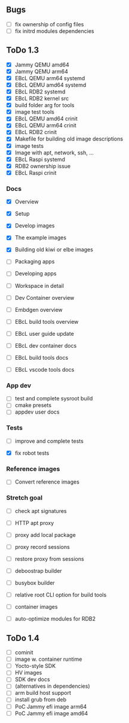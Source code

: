 ## Bugs

- [ ] fix ownership of config files
- [ ] fix initrd modules dependencies

## ToDo 1.3

- [x] Jammy QEMU amd64
- [x] Jammy QEMU arm64
- [x] EBcL QEMU arm64 systemd
- [x] EBcL QEMU amd64 systemd
- [x] EBcL RDB2 systemd
- [x] EBcL RDB2 kernel src
- [x] build folder arg for tools
- [x] image test tools
- [x] EBcL QEMU amd64 crinit
- [x] EBcL QEMU arm64 crinit
- [x] EBcL RDB2 crinit
- [x] Makefile for building old image descriptions
- [x] image tests
- [x] Image with apt, network, ssh, ...
- [x] EBcL Raspi systemd
- [x] RDB2 ownership issue
- [x] EBcL Raspi crinit

### Docs

- [x] Overview
- [x] Setup
- [x] Develop images
- [x] The example images
- [x] Building old kiwi or elbe images
- [ ] Packaging apps
- [ ] Developing apps
- [ ] Workspace in detail
- [ ] Dev Container overview
- [ ] Embdgen overview
- [ ] EBcL build tools overview

- [ ] EBcL user guide update

- [ ] EBcL dev container docs
- [ ] EBcL build tools docs
- [ ] EBcL vscode tools docs

### App dev


- [ ] test and complete sysroot build
- [ ] cmake presets 
- [ ] appdev user docs

### Tests

- [ ] improve and complete tests
- [x] fix robot tests


### Reference images

- [ ] Convert reference images

### Stretch goal

- [ ] check apt signatures
- [ ] HTTP apt proxy
- [ ] proxy add local package
- [ ] proxy record sessions
- [ ] restore proxy from sessions

- [ ] deboostrap builder
- [ ] busybox builder
- [ ] relative root CLI option for build tools

- [ ] container images

- [ ] auto-optimize modules for RDB2

## ToDo 1.4

- [ ] cominit
- [ ] image w. container runtime
- [ ] Yocto-style SDK
- [ ] HV images
- [ ] SDK dev docs
- [ ] (alternatives in dependencies)
- [ ] arm build host support
- [ ] install grub from deb
- [ ] PoC Jammy efi image arm64
- [ ] PoC Jammy efi image amd64
